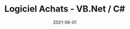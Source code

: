 ---
layout: default
title: Logiciel Achats - VB.Net / C#
modal-id: 7
date: 2021-06-01
img: achats-lab.png
alt: AchatsLab
project-date: Été 2021
client: Stage au MAPAQ
category: Développement Logiciel - .NET
description: Mandat de mon stage d'été consitant au remplacement complet du logiciel d'achats (OMS) interne de mon employeur. Le partage du code n'est pas permis par souci de confidentialité. J'ai du effectué une migration des données contenues dans les bases de données Microsoft Access vers Oracle PL/SQL à l'aide de script automatisé. J'ai conçu le design de l'interface utilisateur (UI) et j'ai modifié les processus d'achats afin de simplifer l'expérience utilisateur (UX). J'ai implémenté une architecture de type MVVM et j'ai implémenté plusieurs fonctionnalités tel que l'ajout de produits et fournisseurs, un panier d’achat, création et envoi de bons de commande, ajouts de filtres et implémentation de recherche suggestive, envoi de courriel automatisé, et plus encore...
github_url:
demo_url:  
---